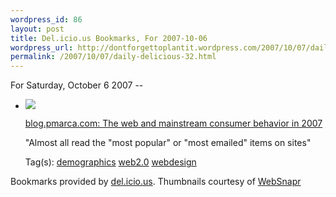 ```yaml
--- 
wordpress_id: 86
layout: post
title: Del.icio.us Bookmarks, For 2007-10-06
wordpress_url: http://dontforgettoplantit.wordpress.com/2007/10/07/daily-delicious-32/
permalink: /2007/10/07/daily-delicious-32.html
---
```

<p class="daily-delicious-header">For Saturday, October 6 2007 --</p>
<ul class="daily-delicious">
    <li><img src="http://images.websnapr.com/?url=http://blog.pmarca.com/2007/10/the-web-and-mai.html"> <p><a href="http://blog.pmarca.com/2007/10/the-web-and-mai.html" title="http://blog.pmarca.com/2007/10/the-web-and-mai.html">blog.pmarca.com: The web and mainstream consumer behavior in 2007</a></p>
<p>&quot;Almost all read the &quot;most popular&quot; or &quot;most emailed&quot; items on sites&quot;</p><div class="daily-delicious-tags">Tag(s): <a href="http://del.icio.us/popular/demographics">demographics</a> <a href="http://del.icio.us/popular/web2.0">web2.0</a> <a href="http://del.icio.us/popular/webdesign">webdesign</a> </div></li></ul><p class="daily-delicious-footer">Bookmarks provided by <a href="http://del.icio.us/cyu">del.icio.us</a>.  Thumbnails courtesy of <a href="http://websnapr.com">WebSnapr</a>
